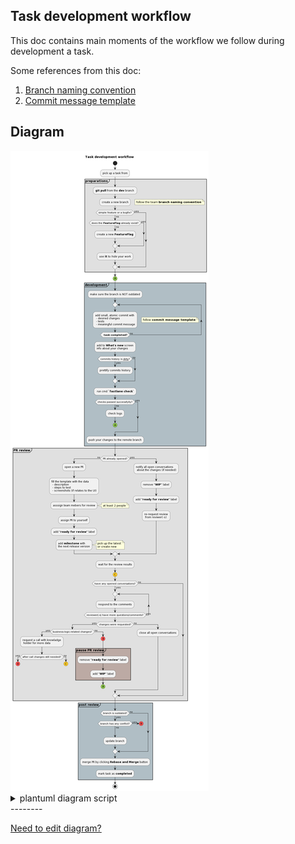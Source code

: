 ## Task development workflow

This doc contains main moments of the workflow we follow during development a task.

Some references from this doc:

1. [Branch naming convention](./GITHUB_CONVENTIONS.md#branch-naming-rules)
1. [Commit message template](./GITHUB_CONVENTIONS.md#commit-messages)

## Diagram

<img src="./arts/task_dev_workflow.png" alt="Task development workflow"/>

<details>
    <summary>plantuml diagram script</summary>

    @startuml
    title: Task development workflow
    start
    :pick up a task from;

    partition #e0e0e0 "**preparations**" {
      :**git pull** from the **dev** branch ;
      :create a new branch;
        floating note right: follow the team **branch naming convention**
      if (simple feature or a bugfix?) then (no)
        if (does the **FeatureFlag** already exist?) then (no)
          :create a new **FeatureFlag**;
        else (yes)
        endif
        :use **it** to //hide// your work;
      else (yes) 
      endif
    }
    
    #8BC34A:(A)
    
    partition #b0bec5 "**development**" {
      :make sure the branch is NOT outdated;
      repeat
        :add small, atomic commit with
         - desired changes
         - tests
         - meaningful commit message;
          floating note right: follow **commit message template**
      repeat while (<b> task completed?) is (no)
      :add to **What's new** screen\ninfo about your changes;
      if (commits history is __dirty__?) then (yes)
        :prettify commits history;
      else (no)
      endif
      : run cmd **`fastlane check`**;
      if (checks passed successfylly?) then (no)
        :check logs;
        #8BC34A:(A)
        detach
      else (yes)
      endif
      :push your changes to the remote branch;
    }
    
    partition #e0e0e0 "**PR review**" {
      if (PR already opened?) then (no)
        :open a new PR;
        :fill the template with the data
         - description
         - steps to test
         - screenshots (if relates to the UI);
        :asssign team mebers for review;
          note right: at least 2 people
        :assign PR to yourself;
        :add **"ready for review"** label;
        :add **milestone** with\nthe next release version;
          note right: pick up the latest\nor create new
      else (yes)
        :notify all open conversations 
         about the changes (if needed);
        :remove **"WIP"** label;
        :add **"ready for review"** label;
        :re-request review 
         from reviwer(-s);
      endif
    
      :wait for the review results;
    
      #ffca28:(C)
    
      if (have any opened conversations?) then (yes)
        repeat
          :respond to the comments;
        repeat while (reviewer(-s) have more questions/comments?) is (yes)
        if (changes were requested?) then (yes)
          if (business-logic-related changes?) then (yes)
            :request a call with knowladge 
             holder for more data;
            if (after call changes still needed?) then (yes)
              #FF5252:(B)
              detach
            else (no)
              #ffca28:(C)
              detach
            endif
          else (no)
            #FF5252:(B)
            partition #bcaaa4 "**pause PR review**" {
              :remove **"ready for review"** label;
              :add **"WIP"** label;
            }
            #8BC34A:(A)
            detach
          endif
        else (no)
          :close all open conversations;
        endif
      else (no)
      endif
    }
    
    partition #b0bec5 "**post review**" {
      if (branch is outdated?) then (yes)
        if (branch has any conflict?) then (yes)
          #FF5252:(B)
          detach
        else (no)
        endif
        :update branch;
      else (no)
      endif
      :merge PR by clicking **Rebase and Merge** button;
      :mark task as **completed**;
    }
    
    stop
    @enduml
</details>
--------

[Need to edit diagram?](edit_plantuml_diagrams.md)